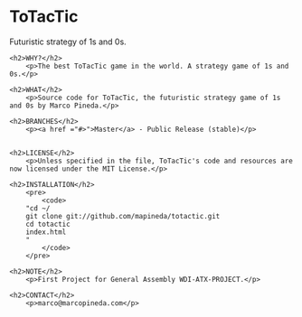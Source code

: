 # ToTacTic
Futuristic strategy of 1s and 0s.
		
	<h2>WHY?</h2>
		<p>The best ToTacTic game in the world. A strategy game of 1s and 0s.</p>
		
	<h2>WHAT</h2>
		<p>Source code for ToTacTic, the futuristic strategy game of 1s and 0s by Marco Pineda.</p>
		
	<h2>BRANCHES</h2>
		<p><a href ="#>">Master</a> - Public Release (stable)</p>
		
		
	<h2>LICENSE</h2>
		<p>Unless specified in the file, ToTacTic's code and resources are now licensed under the MIT License.</p>
		
	<h2>INSTALLATION</h2>
		<pre>
			<code>
		"cd ~/
		git clone git://github.com/mapineda/totactic.git
		cd totactic
		index.html
		"
			</code>
		</pre>
		
	<h2>NOTE</h2>
		<p>First Project for General Assembly WDI-ATX-PROJECT.</p>
		
	<h2>CONTACT</h2>
		<p>marco@marcopineda.com</p>
